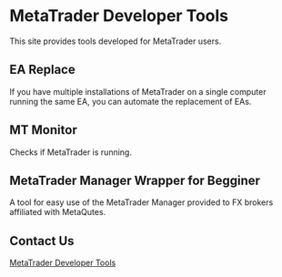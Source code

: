 # MetaTrader Developer Tools

This site provides tools developed for MetaTrader users.

## EA Replace

If you have multiple installations of MetaTrader on a single computer running the same EA, you can automate the replacement of EAs.

## MT Monitor

Checks if MetaTrader is running.

## MetaTrader Manager Wrapper for Begginer

A tool for easy use of the MetaTrader Manager provided to FX brokers affiliated with MetaQutes.

## Contact Us

[MetaTrader Developer Tools](https://metatrader25.wixsite.com/metatrader-developer)
